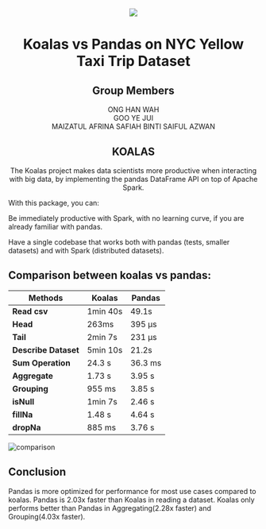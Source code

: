 <h1 align="center">
  <img src="https://user-images.githubusercontent.com/97009588/211754866-b88f8f71-dbe1-4735-9e5d-5890d747d211.png">
  <br>
</h1>

<h1 align="center">
  Koalas vs Pandas on NYC Yellow Taxi Trip Dataset
  <br>
</h1>

<h2 align="center">
  Group Members
  <br>
</h2>

<p align="center">
  <a>ONG HAN WAH</a><br>
  <a>GOO YE JUI</a><br>
  <a>MAIZATUL AFRINA SAFIAH BINTI SAIFUL AZWAN</a><br>
</p>

<h2 align="center">
  KOALAS
  <br>
</h2>

<p align="center">
  <a>The Koalas project makes data scientists more productive when interacting with big data, by implementing the pandas DataFrame API on top of Apache Spark.

  With this package, you can:

Be immediately productive with Spark, with no learning curve, if you are already familiar with pandas.

Have a single codebase that works both with pandas (tests, smaller datasets) and with Spark (distributed datasets).
</p> 

## Comparison between koalas vs pandas:
| Methods | Koalas | Pandas |
| --- | --- | --- |
| **Read csv**| 1min 40s | 49.1s  |
| **Head** | 263ms | 395 µs |
| **Tail** | 2min 7s | 231 µs |
| **Describe Dataset** | 5min 10s |  21.2s |
| **Sum Operation** | 24.3 s |  36.3 ms |
| **Aggregate** | 1.73 s |  3.95 s |
| **Grouping** | 955 ms |  3.85 s |
| **isNull** | 1min 7s |  2.46 s |
| **fillNa** | 1.48 s | 4.64 s |
| **dropNa** | 885 ms |  3.76 s |

![comparison](https://user-images.githubusercontent.com/69034742/215643655-80d66e4b-27ab-47a0-99c8-c9c3da24ec8e.png)

## Conclusion
Pandas is more optimized for performance for most use cases compared to koalas. Pandas is 2.03x faster than Koalas in reading a dataset. Koalas only performs better than Pandas in Aggregating(2.28x faster) and Grouping(4.03x faster). 
